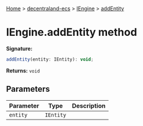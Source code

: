[Home](./index) &gt; [decentraland-ecs](./decentraland-ecs.md) &gt; [IEngine](./decentraland-ecs.iengine.md) &gt; [addEntity](./decentraland-ecs.iengine.addentity.md)

# IEngine.addEntity method


**Signature:**
```javascript
addEntity(entity: IEntity): void;
```
**Returns:** `void`

## Parameters

|  Parameter | Type | Description |
|  --- | --- | --- |
|  `entity` | `IEntity` |  |

